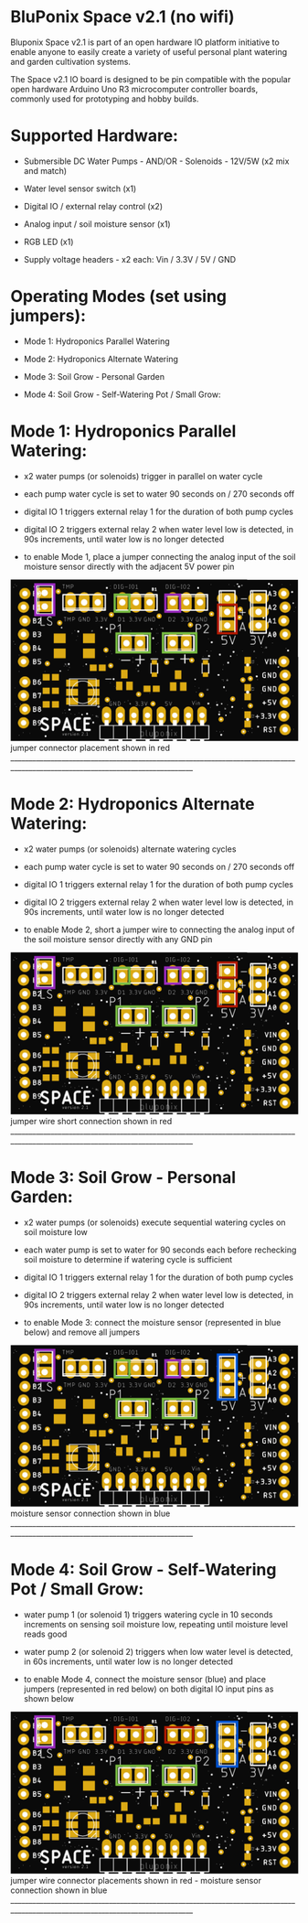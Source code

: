 # BluPonix Space v2.1 (no wifi)

Bluponix Space v2.1 is part of an open hardware IO platform initiative to enable anyone to easily create a variety of useful personal plant watering and garden cultivation systems.

The Space v2.1 IO board is designed to be pin compatible with the popular open hardware Arduino Uno R3 microcomputer controller boards, commonly used for prototyping and hobby builds.


# Supported Hardware:

- Submersible DC Water Pumps - AND/OR - Solenoids - 12V/5W (x2 mix and match)

- Water level sensor switch (x1)

- Digital IO / external relay control (x2)

- Analog input / soil moisture sensor (x1)

- RGB LED (x1)

- Supply voltage headers - x2 each: Vin / 3.3V / 5V / GND



# Operating Modes (set using jumpers):

- Mode 1:  Hydroponics Parallel Watering

- Mode 2:  Hydroponics Alternate Watering

- Mode 3:  Soil Grow - Personal Garden

- Mode 4: Soil Grow - Self-Watering Pot / Small Grow:



# Mode 1:  Hydroponics Parallel Watering:

- x2 water pumps (or solenoids) trigger in parallel on water cycle

- each pump water cycle is set to water 90 seconds on / 270 seconds off

- digital IO 1 triggers external relay 1 for the duration of both pump cycles

- digital IO 2 triggers external relay 2 when water level low is detected, in 90s increments, until water low is no longer detected

- to enable Mode 1, place a jumper connecting the analog input of the soil moisture sensor directly with the adjacent 5V power pin

<img src='./images/space_2.1_modeA.png' />
jumper connector placement shown in red
________________________________________________________________________________________________________________________________


# Mode 2:  Hydroponics Alternate Watering:

- x2 water pumps (or solenoids) alternate watering cycles

- each pump water cycle is set to water 90 seconds on / 270 seconds off

- digital IO 1 triggers external relay 1 for the duration of both pump cycles

- digital IO 2 triggers external relay 2 when water level low is detected, in 90s increments, until water low is no longer detected

- to enable Mode 2, short a jumper wire to connecting the analog input of the soil moisture sensor directly with any GND pin

<img src='./images/space_2.1_modeB.png' />
jumper wire short connection shown in red
________________________________________________________________________________________________________________________________


# Mode 3:  Soil Grow - Personal Garden:

- x2 water pumps (or solenoids) execute sequential watering cycles on soil moisture low

- each water pump is set to water for 90 seconds each before rechecking soil moisture to determine if watering cycle is sufficient

- digital IO 1 triggers external relay 1 for the duration of both pump cycles

- digital IO 2 triggers external relay 2 when water level low is detected, in 90s increments, until water low is no longer detected

- to enable Mode 3:  connect the moisture sensor (represented in blue below) and remove all jumpers

<img src='./images/space_2.1_modeC.png' />
moisture sensor connection shown in blue
________________________________________________________________________________________________________________________________


# Mode 4: Soil Grow - Self-Watering Pot / Small Grow:

- water pump 1 (or solenoid 1) triggers watering cycle in 10 seconds increments on sensing soil moisture low, repeating until moisture level reads good

- water pump 2 (or solenoid 2) triggers when low water level is detected, in 60s increments, until water low is no longer detected

- to enable Mode 4, connect the moisture sensor (blue) and place jumpers (represented in red below) on both digital IO input pins as shown below

<img src='./images/space_2.1_modeD.png' />
jumper wire connector placements shown in red - moisture sensor connection shown in blue
________________________________________________________________________________________________________________________________
